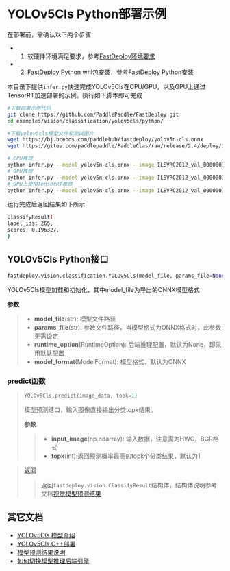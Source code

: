 # YOLOv5Cls Python部署示例

在部署前，需确认以下两个步骤

- 1. 软硬件环境满足要求，参考[FastDeploy环境要求](../../../../../docs/cn/build_and_install/download_prebuilt_libraries.md)  
- 2. FastDeploy Python whl包安装，参考[FastDeploy Python安装](../../../../../docs/cn/build_and_install/download_prebuilt_libraries.md)

本目录下提供`infer.py`快速完成YOLOv5Cls在CPU/GPU，以及GPU上通过TensorRT加速部署的示例。执行如下脚本即可完成

```bash
#下载部署示例代码
git clone https://github.com/PaddlePaddle/FastDeploy.git
cd examples/vision/classification/yolov5cls/python/

#下载yolov5cls模型文件和测试图片
wget https://bj.bcebos.com/paddlehub/fastdeploy/yolov5n-cls.onnx
wget https://gitee.com/paddlepaddle/PaddleClas/raw/release/2.4/deploy/images/ImageNet/ILSVRC2012_val_00000010.jpeg

# CPU推理
python infer.py --model yolov5n-cls.onnx --image ILSVRC2012_val_00000010.jpeg --device cpu --topk 1
# GPU推理
python infer.py --model yolov5n-cls.onnx --image ILSVRC2012_val_00000010.jpeg --device gpu --topk 1
# GPU上使用TensorRT推理
python infer.py --model yolov5n-cls.onnx --image ILSVRC2012_val_00000010.jpeg --device gpu --use_trt True
```

运行完成后返回结果如下所示
```bash
ClassifyResult(
label_ids: 265,
scores: 0.196327,
)
```

## YOLOv5Cls Python接口

```python
fastdeploy.vision.classification.YOLOv5Cls(model_file, params_file=None, runtime_option=None, model_format=ModelFormat.ONNX)
```

YOLOv5Cls模型加载和初始化，其中model_file为导出的ONNX模型格式

**参数**

> * **model_file**(str): 模型文件路径
> * **params_file**(str): 参数文件路径，当模型格式为ONNX格式时，此参数无需设定
> * **runtime_option**(RuntimeOption): 后端推理配置，默认为None，即采用默认配置
> * **model_format**(ModelFormat): 模型格式，默认为ONNX

### predict函数

> ```python
> YOLOv5Cls.predict(image_data, topk=1)
> ```
>
> 模型预测结口，输入图像直接输出分类topk结果。
>
> **参数**
>
> > * **input_image**(np.ndarray): 输入数据，注意需为HWC，BGR格式
> > * **topk**(int):返回预测概率最高的topk个分类结果，默认为1

> **返回**
>
> > 返回`fastdeploy.vision.ClassifyResult`结构体，结构体说明参考文档[视觉模型预测结果](../../../../../docs/api/vision_results/)


## 其它文档

- [YOLOv5Cls 模型介绍](..)
- [YOLOv5Cls C++部署](../cpp)
- [模型预测结果说明](../../../../../docs/api/vision_results/)
- [如何切换模型推理后端引擎](../../../../../docs/cn/faq/how_to_change_backend.md)
